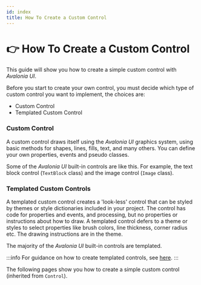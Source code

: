 ```yaml
---
id: index
title: How To Create a Custom Control
---
```


# 👉 How To Create a Custom Control

This guide will show you how to create a simple custom control with _Avalonia UI_.&#x20;

Before you start to create your own control, you must decide which type of custom control you want to implement, the choices are:

* Custom Control
* Templated Custom Control

### Custom Control <a href="#basic-control" id="basic-control"></a>

A custom control draws itself using the _Avalonia UI_ graphics system, using basic methods for shapes, lines, fills, text, and many others. You can define your own properties, events and pseudo classes.

Some of the _Avalonia UI_ built-in controls are like this. For example, the text block control (`TextBlock` class) and the image control (`Image` class).

### Templated Custom Controls <a href="#templated-controls" id="templated-controls"></a>

A templated custom control creates a 'look-less' control that can be styled by themes or style dictionaries included in your project. The control has code for properties and events, and processing, but no properties or instructions about how to draw. A templated control defers to a theme or styles to select properties like brush colors, line thickness, corner radius etc. The drawing instructions are in the theme. &#x20;

The majority of the _Avalonia UI_ built-in controls are templated.

:::info
For guidance on how to create templated controls, see [here](../how-to-create-templated-controls.md).
:::

The following pages show you how to create a simple custom control (inherited from `Control`).
